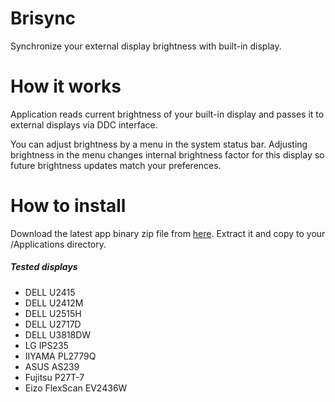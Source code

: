 # Brisync
Synchronize your external display brightness with built-in display.

# How it works
Application reads current brightness of your built-in display and passes it to external displays via DDC interface.

You can adjust brightness by a menu in the system status bar. Adjusting brightness in the menu changes internal brightness factor for this display so future brightness updates match your preferences.

# How to install
Download the latest app binary zip file from [here](https://github.com/czarny/Brisync/releases/download/v1.0.0/Brisync.zip). Extract it and copy to your /Applications directory.

##### Tested displays
* DELL U2415
* DELL U2412M
* DELL U2515H
* DELL U2717D
* DELL U3818DW
* LG IPS235
* IIYAMA PL2779Q
* ASUS AS239
* Fujitsu P27T-7
* Eizo FlexScan EV2436W

